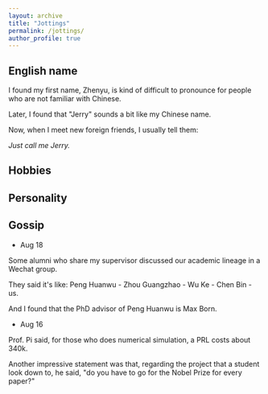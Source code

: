 ```yaml
---
layout: archive
title: "Jottings"
permalink: /jottings/
author_profile: true
---
```


English name
----------

I found my first name, Zhenyu, is kind of difficult to pronounce for people who are not familiar with Chinese. 

Later, I found that "Jerry" sounds a bit like my Chinese name. 

Now, when I meet new foreign friends, I usually tell them: 

*Just call me Jerry.*

Hobbies
-----------

Personality
-------------

Gossip
----------

- Aug 18

Some alumni who share my supervisor discussed our academic lineage in a Wechat group. 

They said it's like: Peng Huanwu - Zhou Guangzhao - Wu Ke - Chen Bin - us.

And I found that the PhD advisor of Peng Huanwu is Max Born.

- Aug 16

Prof. Pi said, for those who does numerical simulation, a PRL costs about 340k.

Another impressive statement was that, regarding the project that a student look down to, he said, "do you have to go for the Nobel Prize for every paper?"
 
